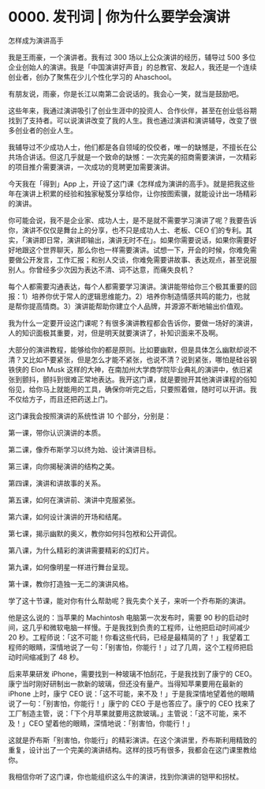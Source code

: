 # 0000. 发刊词 | 你为什么要学会演讲

怎样成为演讲高手

我是王雨豪，一个演讲者。我有过 300 场以上公众演讲的经历，辅导过 500 多位企业创始人的演讲。我是「中国演讲好声音」的总教官、发起人，我还是一个连续创业者，创办了聚焦在少儿个性化学习的 Ahaschool。

有朋友说，雨豪，你是长江以南第二会说话的。我会心一笑，就当是鼓励吧。

这些年来，我通过演讲吸引了创业生涯中的投资人、合作伙伴，甚至在创业低谷期找到了支持者。可以说演讲改变了我的人生。我也通过演讲和演讲辅导，改变了很多创业者的创业人生。

我辅导过不少成功人士，他们都是各自领域的佼佼者，唯一的缺憾是，不擅长在公共场合讲话。但这几乎就是一个致命的缺憾：一次完美的招商需要演讲，一次精彩的项目推介需要演讲，一次成功的竞聘更加需要演讲。

今天我在「得到」App 上，开设了这门课《怎样成为演讲的高手》。就是把我这些年在演讲上积累的经验和独家秘笈分享给你，让你按图索骥，就能设计出一场精彩的演讲。

你可能会说，我不是企业家、成功人士，是不是就不需要学习演讲了呢？我要告诉你，演讲不仅仅是舞台上的分享，也不只是成功人士、老板、CEO 们的专利。其实，「演讲即日常，演讲即输出，演讲无时不在」。如果你需要说话，如果你需要好好地跟这个世界聊天，那么你也一样需要演讲。试想一下，开会的时候，你难免需要做公开发言，工作汇报；和别人交谈，你难免需要讲故事、表达观点，甚至说服别人。你曾经多少次因为表达不清、词不达意，而痛失良机？

每个人都需要沟通表达，每个人都需要学习演讲。演讲能带给你三个极其重要的回报：1）培养你优于常人的逻辑思维能力。2）培养你制造情感共鸣的能力，也就是帮你提高情商。3）演讲能帮助你建立个人品牌，并源源不断地输出价值观。

我为什么一定要开设这门课呢？有很多演讲教程都会告诉你，要做一场好的演讲，人的知识面极其重要，对，但是明天就要演讲了，补知识面来不及啊。

大部分的演讲教程，能够给你的都是原则。比如要幽默，但是具体怎么幽默却说不清？又比如不要紧张，但是怎么才能不紧张，也说不清？说到紧张，哪怕是硅谷钢铁侠的 Elon Musk 这样的大神，在南加州大学商学院毕业典礼的演讲中，依旧紧张到颤抖，颤抖到很难正常地表达。我开这门课，就是要抛开其他演讲课程的俗知俗见，给你马上就能用的工具，确保你听完之后，只要照着做，随时可以开讲。我不仅给方子，而且还把药送上门。

这门课我会按照演讲的系统性讲 10 个部分，分别是：

第一课，带你认识演讲的本质。

第二课，像乔布斯学习以终为始、设计演讲目标。

第三课，向你揭秘演讲的结构之美。

第四课，演讲和讲故事的关系。

第五课，如何在演讲前、演讲中克服紧张。

第六课，如何设计演讲的开场和结尾。

第七课，揭示幽默的奥义，教你如何抖包袱和公开调侃。

第八课，为什么精彩的演讲需要精彩的幻灯片。

第九课，如何像明星一样进行舞台呈现。

第十课，教你打造独一无二的演讲风格。

学了这十节课，能对你有什么帮助呢？我先卖个关子，来听一个乔布斯的演讲。

他是这么说的：当苹果的 Machintosh 电脑第一次发布时，需要 90 秒的启动时间，这几乎和微软电脑一样慢。于是我找到负责的工程师，让他把启动时间减少 20 秒。工程师说：「这不可能！你看这些代码，已经是最精简的了！」我望着工程师的眼睛，深情地说了一句：「别害怕，你能行！」过了几周，这个工程师把启动时间缩减到了 48 秒。

后来苹果研发 iPhone，需要找到一种玻璃不怕刮花，于是我找到了康宁的 CEO。康宁当时刚好研制出一款新的玻璃，但还没有量产。当得知苹果要用在最新的 iPhone 上时，康宁 CEO 说：「这不可能，来不及！」于是我深情地望着他的眼睛说了一句：「别害怕，你能行！」康宁的 CEO 于是也答应了。康宁的 CEO 找来了工厂制造主管，说：「下个月苹果就要用这款玻璃。」主管说：「这不可能，来不及！」CEO 望着他的眼睛，深情地说：「别害怕，你能行！」

这就是乔布斯「别害怕，你能行」的精彩演讲。在这个演讲里，乔布斯利用精致的重复，设计出了一个完美的演讲结构。这样的技巧有很多，我都会在这门课里教给你。

我相信你听了这门课，你也能组织这么牛的演讲，找到你演讲的铠甲和拐杖。

